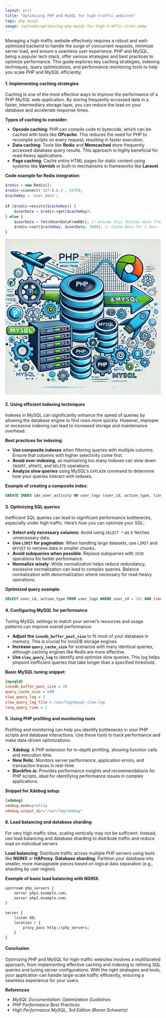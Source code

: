 ```yaml
---
layout: post
title: "Optimizing PHP and MySQL for high-traffic websites"
tags: php mysql
image: /uploads/optimizing-php-mysql-for-high-traffic-sites.webp
---
```

Managing a high-traffic website effectively requires a robust and well-optimized backend to handle the surge of concurrent requests, minimize server load, and ensure a seamless user experience. PHP and MySQL, being a popular tech stack, offer various strategies and best practices to optimize performance. This guide explores key caching strategies, indexing techniques, query optimizations, and performance monitoring tools to help you scale PHP and MySQL efficiently.

#### 1. Implementing caching strategies

Caching is one of the most effective ways to improve the performance of a PHP-MySQL web application. By storing frequently accessed data in a faster, intermediary storage layer, you can reduce the load on your database and accelerate response times.

**Types of caching to consider:**
- **Opcode caching**: PHP can compile code to bytecode, which can be cached with tools like **OPcache**. This reduces the need for PHP to recompile scripts on every request, resulting in faster execution.
- **Data caching**: Tools like **Redis** and **Memcached** store frequently accessed database query results. This approach is highly beneficial for read-heavy applications.
- **Page caching**: Cache entire HTML pages for static content using systems like **Varnish** or built-in mechanisms in frameworks like **Laravel**.

**Code example for Redis integration**:
```php
$redis = new Redis();
$redis->connect('127.0.0.1', 6379);
$cacheKey = 'user_data';

if ($redis->exists($cacheKey)) {
    $userData = $redis->get($cacheKey);
} else {
    $userData = fetchUserDataFromDB(); // Assume this fetches data from MySQL
    $redis->set($cacheKey, $userData, 3600); // Cache data for 1 hour
}
```

![optimizing-php-mysql-for-high-traffic-sites](/uploads/optimizing-php-mysql-for-high-traffic-sites.webp)

#### 2. Using efficient indexing techniques

Indexes in MySQL can significantly enhance the speed of queries by allowing the database engine to find rows more quickly. However, improper or excessive indexing can lead to increased storage and maintenance overhead.

**Best practices for indexing**:
- **Use composite indexes** when filtering queries with multiple columns. Ensure that columns with higher selectivity come first.
- **Avoid over-indexing**, as maintaining too many indexes can slow down `INSERT`, `UPDATE`, and `DELETE` operations.
- **Analyze slow queries** using MySQL’s `EXPLAIN` command to determine how your queries interact with indexes.

**Example of creating a composite index**:
```sql
CREATE INDEX idx_user_activity ON user_logs (user_id, action_type, timestamp);
```

#### 3. Optimizing SQL queries

Inefficient SQL queries can lead to significant performance bottlenecks, especially under high traffic. Here’s how you can optimize your SQL:

- **Select only necessary columns**: Avoid using `SELECT *` as it fetches unnecessary data.
- **Use `LIMIT` for pagination**: When handling large datasets, use `LIMIT` and `OFFSET` to retrieve data in smaller chunks.
- **Avoid subqueries when possible**: Replace subqueries with `JOIN` operations for better performance.
- **Normalize wisely**: While normalization helps reduce redundancy, excessive normalization can lead to complex queries. Balance normalization with denormalization where necessary for read-heavy operations.

**Optimized query example**:
```sql
SELECT user_id, action_type FROM user_logs WHERE user_id = 101 AND timestamp > '2024-01-01' LIMIT 50;
```

#### 4. Configuring MySQL for performance

Tuning MySQL settings to match your server’s resources and usage patterns can improve overall performance:

- **Adjust the `innodb_buffer_pool_size`** to fit most of your database in memory. This is crucial for InnoDB storage engines.
- **Increase `query_cache_size`** for scenarios with many identical queries, although caching engines like Redis are more effective.
- **Use `slow_query_log`** to identify and optimize slow queries. This log helps pinpoint inefficient queries that take longer than a specified threshold.

**Basic MySQL tuning snippet**:
```ini
[mysqld]
innodb_buffer_pool_size = 2G
query_cache_size = 64M
slow_query_log = 1
slow_query_log_file = /var/log/mysql-slow.log
long_query_time = 2
```

#### 5. Using PHP profiling and monitoring tools

Profiling and monitoring can help you identify bottlenecks in your PHP scripts and database interactions. Use these tools to track performance and make data-driven optimizations:

- **Xdebug**: A PHP extension for in-depth profiling, showing function calls and execution time.
- **New Relic**: Monitors server performance, application errors, and transaction traces in real-time.
- **Blackfire.io**: Provides performance insights and recommendations for PHP scripts, ideal for identifying performance issues in complex applications.

**Snippet for Xdebug setup**:
```ini
[xdebug]
xdebug.mode=profile
xdebug.output_dir="/var/log/xdebug"
```

#### 6. Load balancing and database sharding

For very high-traffic sites, scaling vertically may not be sufficient. Instead, use load balancing and database sharding to distribute traffic and reduce load on individual servers.

**Load balancing**: Distribute traffic across multiple PHP servers using tools like **NGINX** or **HAProxy**.
**Database sharding**: Partition your database into smaller, more manageable pieces based on logical data separation (e.g., sharding by user region).

**Example of basic load balancing with NGINX**:
```nginx
upstream php_servers {
    server php1.example.com;
    server php2.example.com;
}

server {
    listen 80;
    location / {
        proxy_pass http://php_servers;
    }
}
```

#### Conclusion

Optimizing PHP and MySQL for high-traffic websites involves a multifaceted approach, from implementing effective caching and indexing to refining SQL queries and tuning server configurations. With the right strategies and tools, your application can handle large-scale traffic efficiently, ensuring a seamless experience for your users.

**References**
- *MySQL Documentation: Optimization Guidelines*
- *PHP Performance Best Practices*
- *High Performance MySQL, 3rd Edition (Baron Schwartz)*

